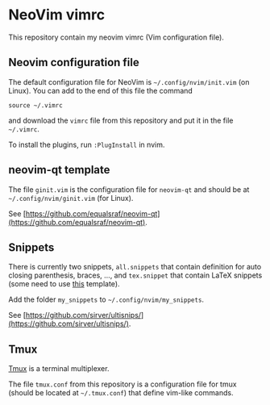 # NeoVim vimrc

This repository contain my neovim vimrc (Vim configuration file).

## Neovim configuration file
The default configuration file for NeoVim is `~/.config/nvim/init.vim` (on Linux). You can add to the end of this file the command
```vim
source ~/.vimrc
```
and download the `vimrc` file from this repository and put it in the file `~/.vimrc`.

To install the plugins, run `:PlugInstall` in nvim.


## neovim-qt template
The file `ginit.vim` is the configuration file for `neovim-qt` and should be at `~/.config/nvim/ginit.vim` (for Linux).

See [https://github.com/equalsraf/neovim-qt](https://github.com/equalsraf/neovim-qt).


## Snippets
There is currently two snippets, `all.snippets` that contain definition for auto closing parenthesis, braces, ..., and `tex.snippet` that contain LaTeX snippets (some need to use [this](https://github.com/lasercata/LaTeX_Templates) template).

Add the folder `my_snippets` to `~/.config/nvim/my_snippets`.

See [https://github.com/sirver/ultisnips/](https://github.com/sirver/ultisnips/).

## Tmux
[Tmux](https://github.com/tmux/tmux/wiki) is a terminal multiplexer.


The file `tmux.conf` from this repository is a configuration file for tmux (should be located at `~/.tmux.conf`) that define vim-like commands.
